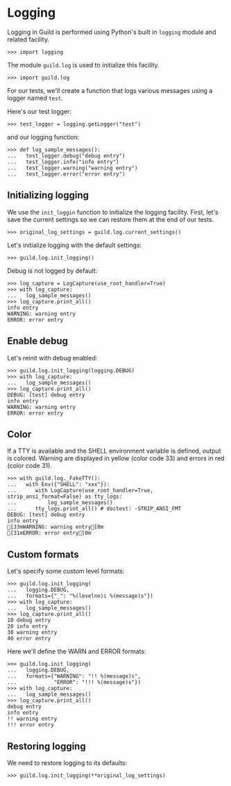 # Logging

Logging in Guild is performed using Python's built in `logging` module
and related facility.

    >>> import logging

The module `guild.log` is used to initialize this facility.

    >>> import guild.log

For our tests, we'll create a function that logs various messages
using a logger named `test`.

Here's our test logger:

    >>> test_logger = logging.getLogger("test")

and our logging function:

    >>> def log_sample_messages():
    ...   test_logger.debug("debug entry")
    ...   test_logger.info("info entry")
    ...   test_logger.warning("warning entry")
    ...   test_logger.error("error entry")

## Initializing logging

We use the `init_loggin` function to initialize the logging
facility. First, let's save the current settings so we can restore
them at the end of our tests.

    >>> original_log_settings = guild.log.current_settings()

Let's initialize logging with the default settings:

    >>> guild.log.init_logging()

Debug is not logged by default:

    >>> log_capture = LogCapture(use_root_handler=True)
    >>> with log_capture:
    ...   log_sample_messages()
    >>> log_capture.print_all()
    info entry
    WARNING: warning entry
    ERROR: error entry

## Enable debug

Let's reinit with debug enabled:

    >>> guild.log.init_logging(logging.DEBUG)
    >>> with log_capture:
    ...   log_sample_messages()
    >>> log_capture.print_all()
    DEBUG: [test] debug entry
    info entry
    WARNING: warning entry
    ERROR: error entry

## Color

If a TTY is available and the SHELL environment variable is defined,
output is colored. Warning are displayed in yellow (color code 33) and
errors in red (color code 31).

    >>> with guild.log._FakeTTY():
    ...   with Env({"SHELL": "xxx"}):
    ...      with LogCapture(use_root_handler=True, strip_ansi_format=False) as tty_logs:
    ...          log_sample_messages()
    ...      tty_logs.print_all() # doctest: -STRIP_ANSI_FMT
    DEBUG: [test] debug entry
    info entry
    [33mWARNING: warning entry[0m
    [31mERROR: error entry[0m

## Custom formats

Let's specify some custom level formats:

    >>> guild.log.init_logging(
    ...   logging.DEBUG,
    ...   formats={"_": "%(levelno)i %(message)s"})
    >>> with log_capture:
    ...   log_sample_messages()
    >>> log_capture.print_all()
    10 debug entry
    20 info entry
    30 warning entry
    40 error entry

Here we'll define the WARN and ERROR formats:

    >>> guild.log.init_logging(
    ...   logging.DEBUG,
    ...   formats={"WARNING": "!! %(message)s",
    ...            "ERROR": "!!! %(message)s"})
    >>> with log_capture:
    ...   log_sample_messages()
    >>> log_capture.print_all()
    debug entry
    info entry
    !! warning entry
    !!! error entry

## Restoring logging

We need to restore logging to its defaults:

    >>> guild.log.init_logging(**original_log_settings)
